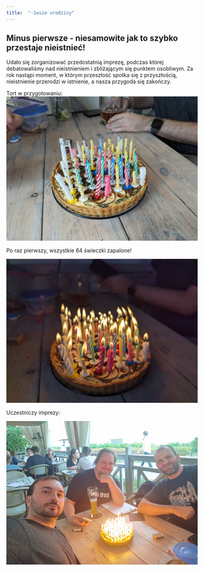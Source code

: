 ```yaml
---
title:  "-1wsze urodziny"
---
```


## Minus pierwsze - niesamowite jak to szybko przestaje nieistnieć!

Udało się zorganizować przedostatnią imprezę, podczas której debatowaliśmy nad nieistnieniem i zbliżającym się punktem osobliwym. Za rok nastąpi moment, w którym przeszłość spotka się z przyszłością, nieistnienie przerodzi w istnienie, a nasza przygoda się zakończy.

Tort w przygotowaniu:
![Przygotowany tort](/assets/-1_cake_1.jpg)

Po raz pierwszy, wszystkie 64 świeczki zapalone!

![Tort do zduchmięcia](/assets/-1_cake_2.jpg)

Uczestniczy imprezy:

![Impreza](/assets/-1_party.jpg)
